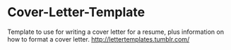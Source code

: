 Cover-Letter-Template
=====================

Template to use for writing a cover letter for a resume, plus information on how to format a cover letter. http://lettertemplates.tumblr.com/
